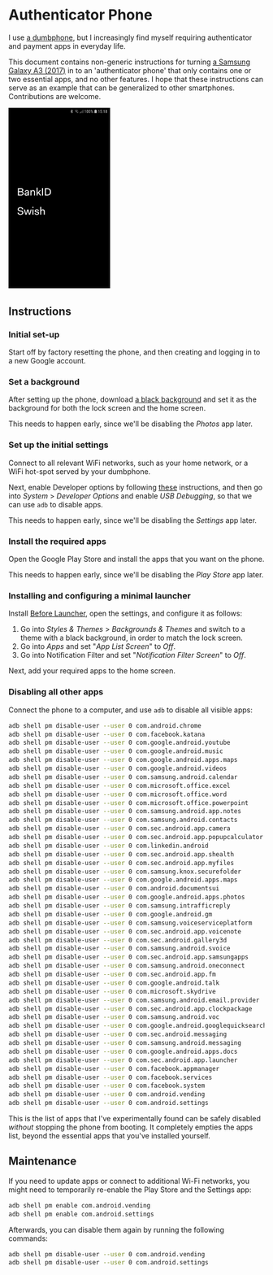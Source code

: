 # Authenticator Phone

I use [a dumbphone](https://en.wikipedia.org/wiki/Feature_phone), but I increasingly find myself requiring authenticator and payment apps in everyday life.

This document contains non-generic instructions for turning [a Samsung Galaxy A3 (2017)](https://en.wikipedia.org/wiki/2017_edition_of_the_Samsung_Galaxy_A_series#Galaxy_A3) in to an 'authenticator phone' that only contains one or two essential apps, and no other features. I hope that these instructions can serve as an example that can be generalized to other smartphones. Contributions are welcome.

<img src="home-screen.png" width="200px" />

## Instructions

### Initial set-up

Start off by factory resetting the phone, and then creating and logging in to a new Google account.

### Set a background

After setting up the phone, download [a black background](https://singlecolorimage.com/get/000000/100x100) and set it as the background for both the lock screen and the home screen.

This needs to happen early, since we'll be disabling the _Photos_ app later.

### Set up the initial settings

Connect to all relevant WiFi networks, such as your home network, or a WiFi hot-spot served by your dumbphone.

Next, enable Developer options by following [these](https://developer.android.com/studio/debug/dev-options) instructions, and then go into _System_ > _Developer Options_ and enable _USB Debugging_, so that we can use `adb` to disable apps.

This needs to happen early, since we'll be disabling the _Settings_ app later.

### Install the required apps

Open the Google Play Store and install the apps that you want on the phone. 

This needs to happen early, since we'll be disabling the _Play Store_ app later.

### Installing and configuring a minimal launcher

Install [Before Launcher](https://play.google.com/store/apps/details?id=com.beforesoft.launcher), open the settings, and configure it as follows:

1. Go into _Styles & Themes_ > _Backgrounds & Themes_ and switch to a theme with a black background, in order to match the lock screen.
2. Go into _Apps_ and set "_App List Screen_" to _Off_.
3. Go into Notification Filter and set "_Notification Filter Screen_" to _Off_.

Next, add your required apps to the home screen.

### Disabling all other apps

Connect the phone to a computer, and use `adb` to disable all visible apps:

```bash
adb shell pm disable-user --user 0 com.android.chrome
adb shell pm disable-user --user 0 com.facebook.katana
adb shell pm disable-user --user 0 com.google.android.youtube
adb shell pm disable-user --user 0 com.google.android.music
adb shell pm disable-user --user 0 com.google.android.apps.maps
adb shell pm disable-user --user 0 com.google.android.videos
adb shell pm disable-user --user 0 com.samsung.android.calendar
adb shell pm disable-user --user 0 com.microsoft.office.excel
adb shell pm disable-user --user 0 com.microsoft.office.word
adb shell pm disable-user --user 0 com.microsoft.office.powerpoint
adb shell pm disable-user --user 0 com.samsung.android.app.notes
adb shell pm disable-user --user 0 com.samsung.android.contacts
adb shell pm disable-user --user 0 com.sec.android.app.camera
adb shell pm disable-user --user 0 com.sec.android.app.popupcalculator
adb shell pm disable-user --user 0 com.linkedin.android
adb shell pm disable-user --user 0 com.sec.android.app.shealth
adb shell pm disable-user --user 0 com.sec.android.app.myfiles
adb shell pm disable-user --user 0 com.samsung.knox.securefolder
adb shell pm disable-user --user 0 com.google.android.apps.maps
adb shell pm disable-user --user 0 com.android.documentsui
adb shell pm disable-user --user 0 com.google.android.apps.photos
adb shell pm disable-user --user 0 com.samsung.intrafficreply
adb shell pm disable-user --user 0 com.google.android.gm
adb shell pm disable-user --user 0 com.samsung.voiceserviceplatform
adb shell pm disable-user --user 0 com.sec.android.app.voicenote
adb shell pm disable-user --user 0 com.sec.android.gallery3d
adb shell pm disable-user --user 0 com.samsung.android.svoice
adb shell pm disable-user --user 0 com.sec.android.app.samsungapps
adb shell pm disable-user --user 0 com.samsung.android.oneconnect
adb shell pm disable-user --user 0 com.sec.android.app.fm
adb shell pm disable-user --user 0 com.google.android.talk
adb shell pm disable-user --user 0 com.microsoft.skydrive
adb shell pm disable-user --user 0 com.samsung.android.email.provider
adb shell pm disable-user --user 0 com.sec.android.app.clockpackage
adb shell pm disable-user --user 0 com.samsung.android.voc
adb shell pm disable-user --user 0 com.google.android.googlequicksearchbox
adb shell pm disable-user --user 0 com.sec.android.messaging
adb shell pm disable-user --user 0 com.samsung.android.messaging
adb shell pm disable-user --user 0 com.google.android.apps.docs
adb shell pm disable-user --user 0 com.sec.android.app.launcher
adb shell pm disable-user --user 0 com.facebook.appmanager
adb shell pm disable-user --user 0 com.facebook.services
adb shell pm disable-user --user 0 com.facebook.system
adb shell pm disable-user --user 0 com.android.vending
adb shell pm disable-user --user 0 com.android.settings
```

This is the list of apps that I've experimentally found can be safely disabled _without_ stopping the phone from booting. It completely empties the apps list, beyond the essential apps that you've installed yourself.

## Maintenance

If you need to update apps or connect to additional Wi-Fi networks, you might need to temporarily re-enable the Play Store and the Settings app:

```bash
adb shell pm enable com.android.vending
adb shell pm enable com.android.settings
```

Afterwards, you can disable them again by running the following commands:

```bash
adb shell pm disable-user --user 0 com.android.vending
adb shell pm disable-user --user 0 com.android.settings
```
